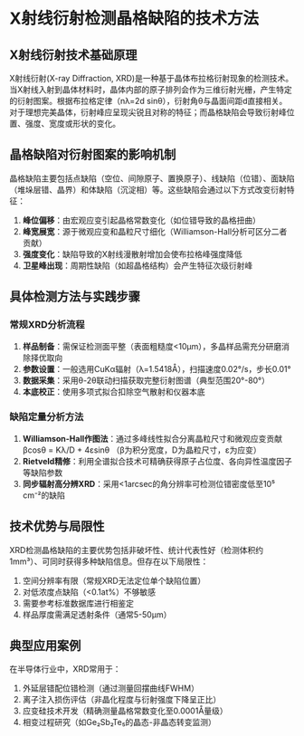 # X射线衍射检测晶格缺陷的技术方法

## X射线衍射技术基础原理

X射线衍射(X-ray Diffraction, XRD)是一种基于晶体布拉格衍射现象的检测技术。当X射线入射到晶体材料时，晶体内部的原子排列会作为三维衍射光栅，产生特定的衍射图案。根据布拉格定律（nλ=2d sinθ），衍射角θ与晶面间距d直接相关。对于理想完美晶体，衍射峰应呈现尖锐且对称的特征；而晶格缺陷会导致衍射峰位置、强度、宽度或形状的变化。

## 晶格缺陷对衍射图案的影响机制

晶格缺陷主要包括点缺陷（空位、间隙原子、置换原子）、线缺陷（位错）、面缺陷（堆垛层错、晶界）和体缺陷（沉淀相）等。这些缺陷会通过以下方式改变衍射特征：
1. **峰位偏移**：由宏观应变引起晶格常数变化（如位错导致的晶格扭曲）
2. **峰宽展宽**：源于微观应变和晶粒尺寸细化（Williamson-Hall分析可区分二者贡献）
3. **强度变化**：缺陷导致的X射线漫散射增加会使布拉格峰强度降低
4. **卫星峰出现**：周期性缺陷（如超晶格结构）会产生特征次级衍射峰

## 具体检测方法与实践步骤

### 常规XRD分析流程
1. **样品制备**：需保证检测面平整（表面粗糙度<10μm），多晶样品需充分研磨消除择优取向
2. **参数设置**：一般选用CuKα辐射（λ=1.5418Å），扫描速度0.02°/s，步长0.01°
3. **数据采集**：采用θ-2θ联动扫描获取完整衍射图谱（典型范围20°-80°）
4. **本底校正**：使用多项式拟合扣除空气散射和仪器本底

### 缺陷定量分析方法
1. **Williamson-Hall作图法**：通过多峰线性拟合分离晶粒尺寸和微观应变贡献
   βcosθ = Kλ/D + 4εsinθ （β为积分宽度，D为晶粒尺寸，ε为应变）
2. **Rietveld精修**：利用全谱拟合技术可精确获得原子占位度、各向异性温度因子等缺陷参数
3. **同步辐射高分辨XRD**：采用<1arcsec的角分辨率可检测位错密度低至10⁵ cm⁻²的缺陷

## 技术优势与局限性

XRD检测晶格缺陷的主要优势包括非破坏性、统计代表性好（检测体积约1mm³）、可同时获得多种缺陷信息。但存在以下局限性：
1. 空间分辨率有限（常规XRD无法定位单个缺陷位置）
2. 对低浓度点缺陷（<0.1at%）不够敏感
3. 需要参考标准数据库进行相鉴定
4. 样品厚度需满足透射条件（通常5-50μm）

## 典型应用案例

在半导体行业中，XRD常用于：
1. 外延层错配位错检测（通过测量回摆曲线FWHM）
2. 离子注入损伤评估（非晶化程度与衍射强度下降呈正比）
3. 应变硅技术开发（精确测量晶格常数变化至0.0001Å量级）
4. 相变过程研究（如Ge₂Sb₂Te₅的晶态-非晶态转变监测）